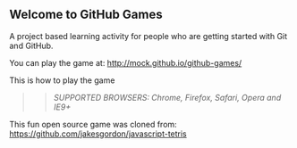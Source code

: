 ## Welcome to GitHub Games

A project based learning activity for people who are getting started with Git and GitHub.

You can play the game at: http://mock.github.io/github-games/

This is how to play the game
>> _*SUPPORTED BROWSERS*: Chrome, Firefox, Safari, Opera and IE9+_

This fun open source game was cloned from: https://github.com/jakesgordon/javascript-tetris
